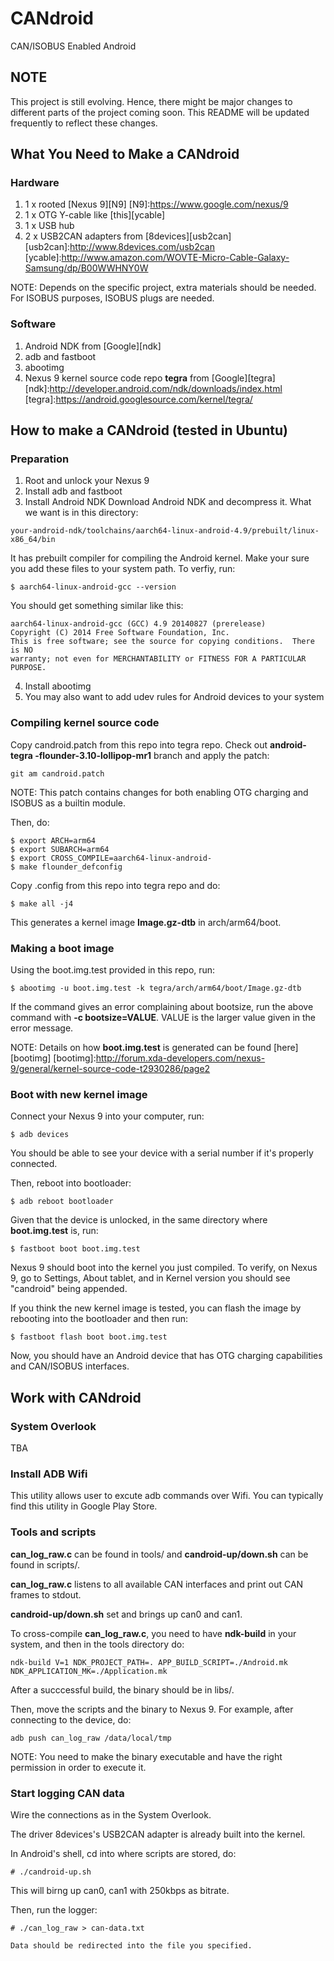 # CANdroid
CAN/ISOBUS Enabled Android

## NOTE ##
This project is still evolving. Hence, there might be major changes to
different parts of the project coming soon. This README will be updated
frequently to reflect these changes.

## What You Need to Make a CANdroid ##

### Hardware ###
1. 1 x rooted [Nexus 9][N9] 
[N9]:https://www.google.com/nexus/9
2. 1 x OTG Y-cable like [this][ycable]
3. 1 x USB hub
4. 2 x USB2CAN adapters from [8devices][usb2can]
[usb2can]:http://www.8devices.com/usb2can
[ycable]:http://www.amazon.com/WOVTE-Micro-Cable-Galaxy-Samsung/dp/B00WWHNY0W

NOTE: Depends on the specific project, extra materials should be needed.
For ISOBUS purposes, ISOBUS plugs are needed.

### Software ###
1. Android NDK from [Google][ndk]
2. adb and fastboot
3. abootimg
4. Nexus 9 kernel source code repo **tegra** from [Google][tegra]
[ndk]:http://developer.android.com/ndk/downloads/index.html
[tegra]:https://android.googlesource.com/kernel/tegra/

## How to make a CANdroid (tested in Ubuntu) ##

### Preparation ###
1. Root and unlock your Nexus 9
2. Install adb and fastboot
3. Install Android NDK
Download Android NDK and decompress it. What we want is in this directory:
```shellsession
your-android-ndk/toolchains/aarch64-linux-android-4.9/prebuilt/linux-x86_64/bin
```
It has prebuilt compiler for compiling the Android kernel. Make your sure you
add these files to your system path. To verfiy, run:
```shellsession
$ aarch64-linux-android-gcc --version
```
You should get something similar like this:
```shellsession
aarch64-linux-android-gcc (GCC) 4.9 20140827 (prerelease)
Copyright (C) 2014 Free Software Foundation, Inc.
This is free software; see the source for copying conditions.  There is NO
warranty; not even for MERCHANTABILITY or FITNESS FOR A PARTICULAR PURPOSE.
```
4. Install abootimg
5. You may also want to add udev rules for Android devices to your system

### Compiling kernel source code ###
Copy candroid.patch from this repo into tegra repo. Check out **android-tegra
-flounder-3.10-lollipop-mr1** branch and apply the patch:
```shellsession
git am candroid.patch
``` 
NOTE: This patch contains changes for both enabling OTG charging and ISOBUS as
a builtin module.

Then, do:
```shellsession
$ export ARCH=arm64
$ export SUBARCH=arm64
$ export CROSS_COMPILE=aarch64-linux-android-
$ make flounder_defconfig
```
Copy .config from this repo into tegra repo and do:
```shellsession
$ make all -j4
```

This generates a kernel image **Image.gz-dtb** in arch/arm64/boot.

### Making a boot image ###
Using the boot.img.test provided in this repo, run:
```shellsession
$ abootimg -u boot.img.test -k tegra/arch/arm64/boot/Image.gz-dtb
```
If the command gives an error complaining about bootsize, run the above command
with **-c bootsize=VALUE**. VALUE is the larger value given in the error
message.

NOTE: Details on how **boot.img.test** is generated can be found [here][bootimg]
[bootimg]:http://forum.xda-developers.com/nexus-9/general/kernel-source-code-t2930286/page2

### Boot with new kernel image ###
Connect your Nexus 9 into your computer, run:
```shellsession
$ adb devices
```
You should be able to see your device with a serial number if it's properly
connected.

Then, reboot into bootloader:
```shellsession
$ adb reboot bootloader
```
Given that the device is unlocked, in the same directory where
**boot.img.test** is, run:
```shellsession
$ fastboot boot boot.img.test
```
Nexus 9 should boot into the kernel you just compiled. To verify, on Nexus 9,
go to Settings, About tablet, and in Kernel version you should see "candroid"
being appended.

If you think the new kernel image is tested, you can flash the image by
rebooting into the bootloader and then run:
```shellsession
$ fastboot flash boot boot.img.test
```

Now, you should have an Android device that has OTG charging capabilities and
CAN/ISOBUS interfaces.

## Work with CANdroid ##

### System Overlook ###
TBA

### Install ADB Wifi ###
This utility allows user to excute adb commands over Wifi.
You can typically find this utility in Google Play Store.

### Tools and scripts ###
**can_log_raw.c** can be found in tools/ and **candroid-up/down.sh** can be
found in scripts/.

**can_log_raw.c** listens to all available CAN interfaces and print out
CAN frames to stdout.

**candroid-up/down.sh** set and brings up can0 and can1.

To cross-compile **can_log_raw.c**, you need to have **ndk-build** in your
system, and then in the tools directory do:
```shellsession
ndk-build V=1 NDK_PROJECT_PATH=. APP_BUILD_SCRIPT=./Android.mk NDK_APPLICATION_MK=./Application.mk
```
After a succcessful build, the binary should be in libs/.

Then, move the scripts and the binary to Nexus 9. For example, after
connecting to the device, do:
```shellsession
adb push can_log_raw /data/local/tmp
```
NOTE: You need to make the binary executable and have the right permission
in order to execute it.

### Start logging CAN data ###
Wire the connections as in the System Overlook.

The driver 8devices's USB2CAN adapter is already built into the kernel.

In Android's shell, cd into where scripts are stored, do:
```shellsession
# ./candroid-up.sh
```
This will birng up can0, can1 with 250kbps as bitrate.

Then, run the logger:
```shellsession
# ./can_log_raw > can-data.txt

Data should be redirected into the file you specified.
```















